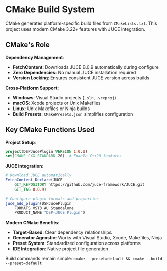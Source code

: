 # CMake Build System

CMake generates platform-specific build files from `CMakeLists.txt`.
This project uses modern CMake 3.22+ features with JUCE integration.

## CMake's Role

**Dependency Management**:

- **FetchContent**: Downloads JUCE 8.0.9 automatically during configure
- **Zero Dependencies**: No manual JUCE installation required
- **Version Locking**: Ensures consistent JUCE version across builds

**Cross-Platform Support**:

- **Windows**: Visual Studio projects (`.sln`, `.vcxproj`)
- **macOS**: Xcode projects or Unix Makefiles  
- **Linux**: Unix Makefiles or Ninja builds
- **Build Presets**: `CMakePresets.json` simplifies configuration

## Key CMake Functions Used

**Project Setup**:

```cmake
project(DSPJucePlugin VERSION 1.0.0)
set(CMAKE_CXX_STANDARD 20)  # Enable C++20 features
```

**JUCE Integration**:

```cmake
# Download JUCE automatically
FetchContent_Declare(JUCE
    GIT_REPOSITORY https://github.com/juce-framework/JUCE.git
    GIT_TAG 8.0.9)

# Configure plugin formats and properties
juce_add_plugin(DSPJucePlugin
    FORMATS VST3 AU Standalone
    PRODUCT_NAME "DSP-JUCE Plugin")
```

**Modern CMake Benefits**:

- **Target-Based**: Clear dependency relationships
- **Generator Agnostic**: Works with Visual Studio, Xcode, Makefiles, Ninja
- **Preset System**: Standardized configuration across platforms
- **IDE Integration**: Native project file generation

Build commands remain simple: `cmake --preset=default && cmake --build --preset=default`
